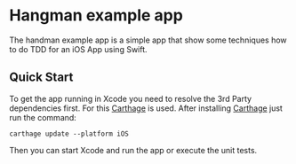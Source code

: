 # Hangman example app

The handman example app is a simple app that show some techniques how to do TDD for an iOS App using Swift.

## Quick Start

To get the app running in Xcode you need to resolve the 3rd Party dependencies first. For this [Carthage](https://github.com/Carthage/Carthage) is used.
After installing [Carthage](https://github.com/Carthage/Carthage) just run the command:

```
carthage update --platform iOS
```

Then you can start Xcode and run the app or execute the unit tests.





